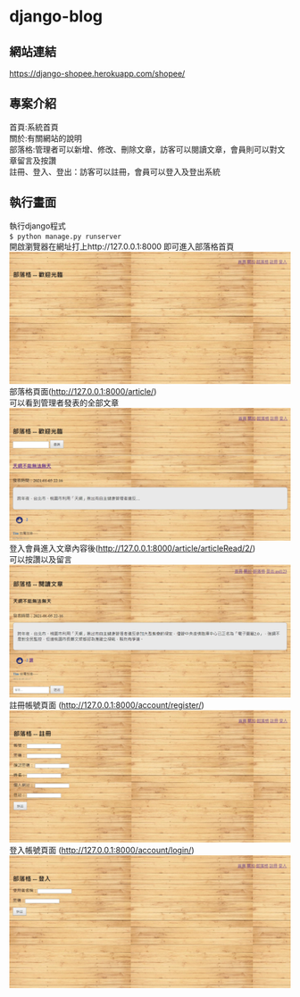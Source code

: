 # django-blog
## 網站連結
https://django-shopee.herokuapp.com/shopee/
## 專案介紹
首頁:系統首頁<br>
關於:有關網站的說明<br>
部落格:管理者可以新增、修改、刪除文章，訪客可以閱讀文章，會員則可以對文章留言及按讚<br>
註冊、登入、登出：訪客可以註冊，會員可以登入及登出系統<br>
## 執行畫面
執行django程式<br>
`$ python manage.py runserver` <br>
開啟瀏覽器在網址打上http://127.0.0.1:8000 即可進入部落格首頁<br>
![image](https://github.com/hles61701/django-blog/blob/main/img/img01.jpg)
部落格頁面(http://127.0.0.1:8000/article/) <br>
可以看到管理者發表的全部文章<br>
![image](https://github.com/hles61701/django-blog/blob/main/img/img02.jpg)
登入會員進入文章內容後(http://127.0.0.1:8000/article/articleRead/2/) <br>
可以按讚以及留言<br>
![image](https://github.com/hles61701/django-blog/blob/main/img/img05.jpg)
註冊帳號頁面 (http://127.0.0.1:8000/account/register/) <br>
![image](https://github.com/hles61701/django-blog/blob/main/img/img03.jpg)
登入帳號頁面 (http://127.0.0.1:8000/account/login/) <br>
![image](https://github.com/hles61701/django-blog/blob/main/img/img04.jpg)
